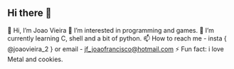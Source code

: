 ## Hi there 👋

👋 Hi, I’m Joao Vieira
👀 I’m interested in programming and games.
🌱 I’m currently learning C, shell and a bit of python.
📫 How to reach me - insta { @joaovieira_2 } or email - jf_joaofrancisco@hotmail.com
⚡ Fun fact: i love Metal and cookies.

<!--
**JoaoDanho/JoaoDanho** is a ✨ _special_ ✨ repository because its `README.md` (this file) appears on your GitHub profile.

Here are some ideas to get you started:

- 🔭 I’m currently working on ...
- 🌱 I’m currently learning ...
- 👯 I’m looking to collaborate on ...
- 🤔 I’m looking for help with ...
- 💬 Ask me about ...
- 📫 How to reach me: ...
- 😄 Pronouns: ...
- ⚡ Fun fact: ...
-->
